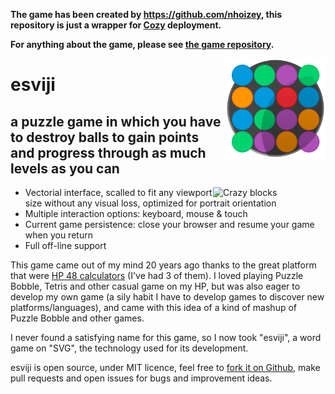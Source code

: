 **The game has been created by https://github.com/nhoizey, this repository is just a wrapper for [Cozy](https://cozy.io/) deployment.**

**For anything about the game, please see [the game repository](https://github.com/esviji/esviji).**

<img src="https://raw.githubusercontent.com/esviji/esviji/master/src/img/esviji-logo.png" alt="esviji" width="160" height="160" align="right" />


# esviji

## a puzzle game in which you have to destroy balls to gain points and progress through as much levels as you can

<img src="https://raw.githubusercontent.com/esviji/esviji/master/src/img/esviji-screenshot.png" alt="Crazy blocks" width="180" align="right" />

- Vectorial interface, scalled to fit any viewport size without any visual loss, optimized for portrait orientation
- Multiple interaction options: keyboard, mouse & touch
- Current game persistence: close your browser and resume your game when you return
- Full off-line support

This game came out of my mind 20 years ago thanks to the great platform that were [HP 48 calculators](http://en.wikipedia.org/wiki/HP-48_series) (I've had 3 of them). I loved playing Puzzle Bobble, Tetris and other casual game on my HP, but was also eager to develop my own game (a sily habit I have to develop games to discover new platforms/languages), and came with this idea of a kind of mashup of Puzzle Bobble and other games.

I never found a satisfying name for this game, so I now took "esviji", a word game on "SVG", the technology used for its development.

esviji is open source, under MIT licence, feel free to <a href="https://github.com/esviji/esviji">fork it on Github</a>, make pull requests and open issues for bugs and improvement ideas.
